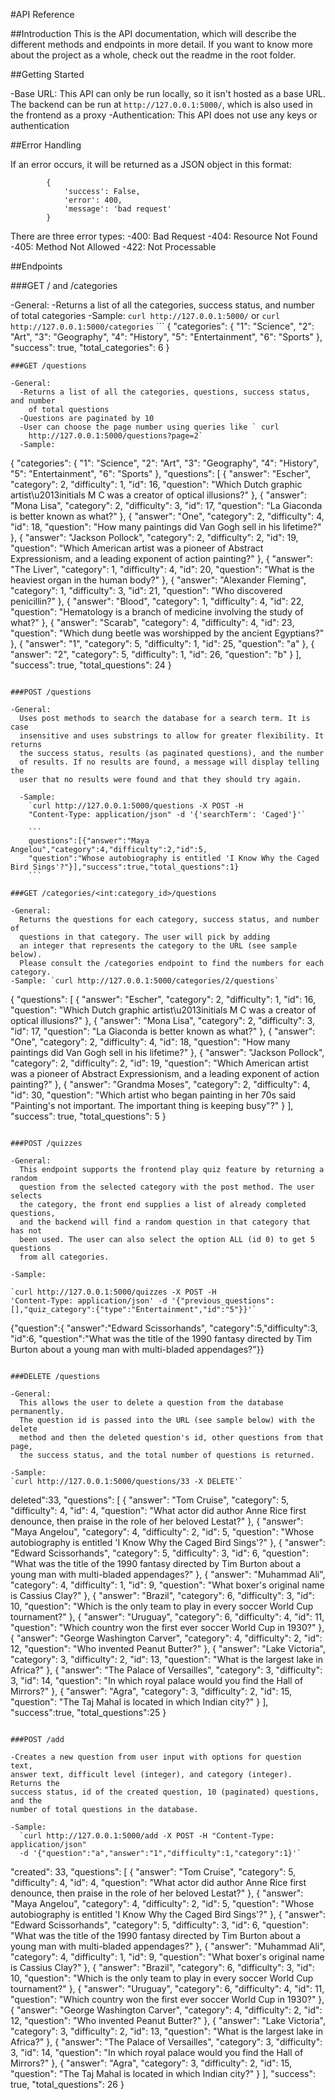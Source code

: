 #API Reference

##Introduction
This is the API documentation, which will describe the different methods and
endpoints in more detail. If you want to know more about the project as a whole,
check out the readme in the root folder.

##Getting Started

  -Base URL: This API can only be run locally, so it isn't hosted as a base URL.
    The backend can be run at `http://127.0.0.1:5000/`, which is also used in
    the frontend as a proxy
  -Authentication: This API does not use any keys or authentication

##Error Handling

If an error occurs, it will be returned as a JSON object in this format:
```
        {
            'success': False,
            'error': 400,
            'message': 'bad request'
        }
```
There are three error types:
  -400: Bad Request
  -404: Resource Not Found
  -405: Method Not Allowed
  -422: Not Processable

##Endpoints

###GET / and /categories

  -General:
    -Returns a list of all the categories, success status, and number of total categories
  -Sample: `curl http://127.0.0.1:5000/` or
    `curl http://127.0.0.1:5000/categories`
    ```
    {
  "categories": {
    "1": "Science",
    "2": "Art",
    "3": "Geography",
    "4": "History",
    "5": "Entertainment",
    "6": "Sports"
  },
  "success": true,
  "total_categories": 6
}
```
###GET /questions

-General:
  -Returns a list of all the categories, questions, success status, and number
    of total questions
  -Questions are paginated by 10
  -User can choose the page number using queries like ` curl
    http://127.0.0.1:5000/questions?page=2`
  -Sample:
  ```
  {
"categories": {
"1": "Science",
"2": "Art",
"3": "Geography",
"4": "History",
"5": "Entertainment",
"6": "Sports"
},
"questions": [
{
  "answer": "Escher",
  "category": 2,
  "difficulty": 1,
  "id": 16,
  "question": "Which Dutch graphic artist\u2013initials M C was a creator of optical illusions?"
},
{
  "answer": "Mona Lisa",
  "category": 2,
  "difficulty": 3,
  "id": 17,
  "question": "La Giaconda is better known as what?"
},
{
  "answer": "One",
  "category": 2,
  "difficulty": 4,
  "id": 18,
  "question": "How many paintings did Van Gogh sell in his lifetime?"
},
{
  "answer": "Jackson Pollock",
  "category": 2,
  "difficulty": 2,
  "id": 19,
  "question": "Which American artist was a pioneer of Abstract Expressionism, and a leading exponent of action painting?"
},
{
  "answer": "The Liver",
  "category": 1,
  "difficulty": 4,
  "id": 20,
  "question": "What is the heaviest organ in the human body?"
},
{
  "answer": "Alexander Fleming",
  "category": 1,
  "difficulty": 3,
  "id": 21,
  "question": "Who discovered penicillin?"
},
{
  "answer": "Blood",
  "category": 1,
  "difficulty": 4,
  "id": 22,
  "question": "Hematology is a branch of medicine involving the study of what?"
},
{
  "answer": "Scarab",
  "category": 4,
  "difficulty": 4,
  "id": 23,
  "question": "Which dung beetle was worshipped by the ancient Egyptians?"
},
{
  "answer": "1",
  "category": 5,
  "difficulty": 1,
  "id": 25,
  "question": "a"
},
{
  "answer": "2",
  "category": 5,
  "difficulty": 1,
  "id": 26,
  "question": "b"
}
],
"success": true,
"total_questions": 24
}
```

###POST /questions

-General:
  Uses post methods to search the database for a search term. It is case
  insensitive and uses substrings to allow for greater flexibility. It returns
  the success status, results (as paginated questions), and the number
  of results. If no results are found, a message will display telling the
  user that no results were found and that they should try again.

  -Sample:
    `curl http://127.0.0.1:5000/questions -X POST -H
    "Content-Type: application/json" -d '{'searchTerm': 'Caged'}'`

    ```
    questions":[{"answer":"Maya Angelou","category":4,"difficulty":2,"id":5,
    "question":"Whose autobiography is entitled 'I Know Why the Caged Bird Sings'?"}],"success":true,"total_questions":1}
    ```

###GET /categories/<int:category_id>/questions

-General:
  Returns the questions for each category, success status, and number of
  questions in that category. The user will pick by adding
  an integer that represents the category to the URL (see sample below).
  Please consult the /categories endpoint to find the numbers for each category.  
-Sample: `curl http://127.0.0.1:5000/categories/2/questions`
```
{
  "questions": [
    {
      "answer": "Escher",
      "category": 2,
      "difficulty": 1,
      "id": 16,
      "question": "Which Dutch graphic artist\u2013initials M C was a creator of optical illusions?"
    },
    {
      "answer": "Mona Lisa",
      "category": 2,
      "difficulty": 3,
      "id": 17,
      "question": "La Giaconda is better known as what?"
    },
    {
      "answer": "One",
      "category": 2,
      "difficulty": 4,
      "id": 18,
      "question": "How many paintings did Van Gogh sell in his lifetime?"
    },
    {
      "answer": "Jackson Pollock",
      "category": 2,
      "difficulty": 2,
      "id": 19,
      "question": "Which American artist was a pioneer of Abstract Expressionism, and a leading exponent of action painting?"
    },
    {
      "answer": "Grandma Moses",
      "category": 2,
      "difficulty": 4,
      "id": 30,
      "question": "Which artist who began painting in her 70s said \"Painting's not important. The important thing is keeping busy\"?"
    }
  ],
  "success": true,
  "total_questions": 5
}
```

###POST /quizzes

-General:
  This endpoint supports the frontend play quiz feature by returning a random
  question from the selected category with the post method. The user selects
  the category, the front end supplies a list of already completed questions,
  and the backend will find a random question in that category that has not
  been used. The user can also select the option ALL (id 0) to get 5 questions
  from all categories.

-Sample:    

`curl http://127.0.0.1:5000/quizzes -X POST -H
'Content-Type: application/json' -d '{"previous_questions":[],"quiz_category":{"type":"Entertainment","id":"5"}}'`

```
{"question":{
    "answer":"Edward Scissorhands",
    "category":5,"difficulty":3,
    "id":6,
    "question":"What was the title of the 1990 fantasy directed
    by Tim Burton about a young man with multi-bladed appendages?"}}
```

###DELETE /questions

-General:
  This allows the user to delete a question from the database permanently.
  The question id is passed into the URL (see sample below) with the delete
  method and then the deleted question's id, other questions from that page,
  the success status, and the total number of questions is returned.

-Sample:  
`curl http://127.0.0.1:5000/questions/33 -X DELETE'`

```
deleted":33,
"questions": [
  {
    "answer": "Tom Cruise",
    "category": 5,
    "difficulty": 4,
    "id": 4,
    "question": "What actor did author Anne Rice first denounce, then praise in the role of her beloved Lestat?"
  },
  {
    "answer": "Maya Angelou",
    "category": 4,
    "difficulty": 2,
    "id": 5,
    "question": "Whose autobiography is entitled 'I Know Why the Caged Bird Sings'?"
  },
  {
    "answer": "Edward Scissorhands",
    "category": 5,
    "difficulty": 3,
    "id": 6,
    "question": "What was the title of the 1990 fantasy directed by Tim Burton about a young man with multi-bladed appendages?"
  },
  {
    "answer": "Muhammad Ali",
    "category": 4,
    "difficulty": 1,
    "id": 9,
    "question": "What boxer's original name is Cassius Clay?"
  },
  {
    "answer": "Brazil",
    "category": 6,
    "difficulty": 3,
    "id": 10,
    "question": "Which is the only team to play in every soccer World Cup tournament?"
  },
  {
    "answer": "Uruguay",
    "category": 6,
    "difficulty": 4,
    "id": 11,
    "question": "Which country won the first ever soccer World Cup in 1930?"
  },
  {
    "answer": "George Washington Carver",
    "category": 4,
    "difficulty": 2,
    "id": 12,
    "question": "Who invented Peanut Butter?"
  },
  {
    "answer": "Lake Victoria",
    "category": 3,
    "difficulty": 2,
    "id": 13,
    "question": "What is the largest lake in Africa?"
  },
  {
    "answer": "The Palace of Versailles",
    "category": 3,
    "difficulty": 3,
    "id": 14,
    "question": "In which royal palace would you find the Hall of Mirrors?"
  },
  {
    "answer": "Agra",
    "category": 3,
    "difficulty": 2,
    "id": 15,
    "question": "The Taj Mahal is located in which Indian city?"
  }
],
"success":true,
"total_questions":25
}
```

###POST /add

-Creates a new question from user input with options for question text,
answer text, difficult level (integer), and category (integer). Returns the
success status, id of the created question, 10 (paginated) questions, and the
number of total questions in the database.

-Sample:
  `curl http://127.0.0.1:5000/add -X POST -H "Content-Type: application/json"
  -d '{"question":"a","answer":"1","difficulty":1,"category":1}'`

```
"created": 33,
"questions": [
  {
    "answer": "Tom Cruise",
    "category": 5,
    "difficulty": 4,
    "id": 4,
    "question": "What actor did author Anne Rice first denounce, then praise in the role of her beloved Lestat?"
  },
  {
    "answer": "Maya Angelou",
    "category": 4,
    "difficulty": 2,
    "id": 5,
    "question": "Whose autobiography is entitled 'I Know Why the Caged Bird Sings'?"
  },
  {
    "answer": "Edward Scissorhands",
    "category": 5,
    "difficulty": 3,
    "id": 6,
    "question": "What was the title of the 1990 fantasy directed by Tim Burton about a young man with multi-bladed appendages?"
  },
  {
    "answer": "Muhammad Ali",
    "category": 4,
    "difficulty": 1,
    "id": 9,
    "question": "What boxer's original name is Cassius Clay?"
  },
  {
    "answer": "Brazil",
    "category": 6,
    "difficulty": 3,
    "id": 10,
    "question": "Which is the only team to play in every soccer World Cup tournament?"
  },
  {
    "answer": "Uruguay",
    "category": 6,
    "difficulty": 4,
    "id": 11,
    "question": "Which country won the first ever soccer World Cup in 1930?"
  },
  {
    "answer": "George Washington Carver",
    "category": 4,
    "difficulty": 2,
    "id": 12,
    "question": "Who invented Peanut Butter?"
  },
  {
    "answer": "Lake Victoria",
    "category": 3,
    "difficulty": 2,
    "id": 13,
    "question": "What is the largest lake in Africa?"
  },
  {
    "answer": "The Palace of Versailles",
    "category": 3,
    "difficulty": 3,
    "id": 14,
    "question": "In which royal palace would you find the Hall of Mirrors?"
  },
  {
    "answer": "Agra",
    "category": 3,
    "difficulty": 2,
    "id": 15,
    "question": "The Taj Mahal is located in which Indian city?"
  }
],
"success": true,
"total_questions": 26
}
```
